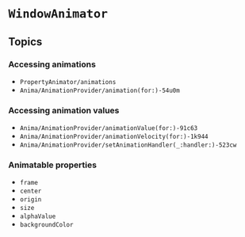 # ``WindowAnimator``

## Topics

### Accessing animations

- ``PropertyAnimator/animations``
- ``Anima/AnimationProvider/animation(for:)-54u0m``

### Accessing animation values

- ``Anima/AnimationProvider/animationValue(for:)-91c63``
- ``Anima/AnimationProvider/animationVelocity(for:)-1k944``
- ``Anima/AnimationProvider/setAnimationHandler(_:handler:)-523cw``

### Animatable properties

- ``frame``
- ``center``
- ``origin``
- ``size``
- ``alphaValue``
- ``backgroundColor``
